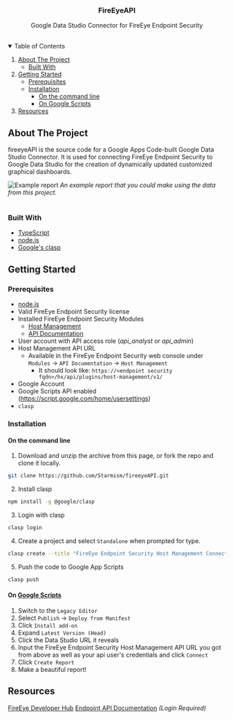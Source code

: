 <h3 align="center">FireEyeAPI</h3>

<p align="center">
    Google Data Studio Connector for FireEye Endpoint Security
    <br />
    <br />
</p>

<details open="open">
  <summary>Table of Contents</summary>
  <ol>
    <li>
      <a href="#about-the-project">About The Project</a>
      <ul>
        <li><a href="#built-with">Built With</a></li>
      </ul>
    </li>
    <li>
      <a href="#getting-started">Getting Started</a>
      <ul>
        <li><a href="#prerequisites">Prerequisites</a></li>
        <li>
          <a href="#installation">Installation</a>
          <ul>
            <li><a href="#on-the-command-line">On the command line</a></li>
            <li><a href="#on-google-scripts">On Google Scripts</a></li>
          </ul>
        </li>
      </ul>
    </li>
    <li><a href="#resources">Resources</a></li>
  </ol>
</details>

## About The Project
fireeyeAPI is the source code for a Google Apps Code-built Google Data Studio Connector. It is used for connecting FireEye Endpoint Security to Google Data Studio for the creation of dynamically updated customized graphical dashboards.

![Example report](https://i.imgur.com/bwoEWEs.png)
_An example report that you could make using the data from this project._
<br />
<br />

### Built With
* [TypeScript](https://www.typescriptlang.org/)
* [node.js](https://nodejs.org/en/)
* [Google's clasp](https://github.com/google/clasp)

## Getting Started

### Prerequisites
* [node.js](https://nodejs.org/en/download/)
* Valid FireEye Endpoint Security license
* Installed FireEye Endpoint Security Modules
  - [Host Management](https://fireeye.market/apps/298195)
  - [API Documentation](https://fireeye.market/apps/qEoJkb2A)
* User account with API access role (_api_analyst_ or _api_admin_)
* Host Management API URL
  - Available in the FireEye Endpoint Security web console under `Modules` -> `API Documentation` -> `Host Management`
    - It should look like: ```https://<endpoint security fqdn>/hx/api/plugins/host-management/v1/```
* Google Account
* Google Scripts API enabled (https://script.google.com/home/usersettings)
* ```clasp```

### Installation
#### On the command line
1. Download and unzip the archive from this page, or fork the repo and clone it locally.
  ```sh
  git clone https://github.com/Starmism/fireeyeAPI.git
  ```
2. Install clasp
  ```sh
  npm install -g @google/clasp
  ```
3. Login with clasp
  ```sh
  clasp login
  ```
4. Create a project and select `Standalone` when prompted for type.
  ```sh
  clasp create --title "FireEye Endpoint Security Host Management Connector"
  ```
5. Push the code to Google App Scripts
  ```sh
  clasp push
  ```
#### On [Google Scripts](https://script.google.com/home)
1. Switch to the `Legacy Editor`
2. Select `Publish` -> `Deploy from Manifest`
3. Click `Install add-on`
4. Expand `Latest Version (Head)`
5. Click the Data Studio URL it reveals
6. Input the FireEye Endpoint Security Host Management API URL you got from above as well as your api user's credentials and click `Connect`
7. Click `Create Report`
8. Make a beautiful report!

## Resources
[FireEye Developer Hub](https://fireeye.dev/docs/endpoint/)
[Endpoint API Documentation](https://docs.fireeye.com/docs/docs_en/HX/sw/2020.2/API/HX_API_2020.2_en.pdf) _(Login Required)_